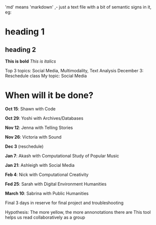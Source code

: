 'md' means 'markdown' ,- just a text file with a bit of semantic signs in it, eg:

# heading 1

## heading 2
**This is bold**
*This is italics*

Top 3 topics: Social Media, Multimodality, Text Analysis
December 3: Reschedule class
My topic: Social Media

# When will it be done?
**Oct 15**: Shawn with Code

**Oct 29**: Yoshi with Archives/Databases

**Nov 12**: Jenna with Telling Stories

**Nov 26**: Victoria with Sound

**Dec 3** (reschedule)

**Jan 7**: Akash with Computational Study of Popular Music

**Jan 21**: Ashleigh with Social Media

**Feb 4**: Nick with Computational Creativity

**Fed 25**: Sarah with Digital Environment Humanities

**March 10**: Sabrina with Public Humanities

Final 3 days in reserve for final project and troubleshooting

Hypothesis: The more yellow, the more annonotations there are
This tool helps us read collaboratively as a group
